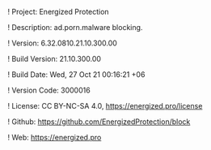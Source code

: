 ! Project: Energized Protection

! Description: ad.porn.malware blocking.

! Version: 6.32.0810.21.10.300.00

! Build Version: 21.10.300.00

! Build Date: Wed, 27 Oct 21 00:16:21 +06

! Version Code: 3000016

! License: CC BY-NC-SA 4.0, https://energized.pro/license

! Github: https://github.com/EnergizedProtection/block

! Web: https://energized.pro
